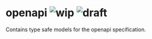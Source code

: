 # openapi ![wip](https://img.shields.io/badge/-work%20in%20progress-red) ![draft](https://img.shields.io/badge/-draft-red)
Contains type safe models for the openapi specification.
